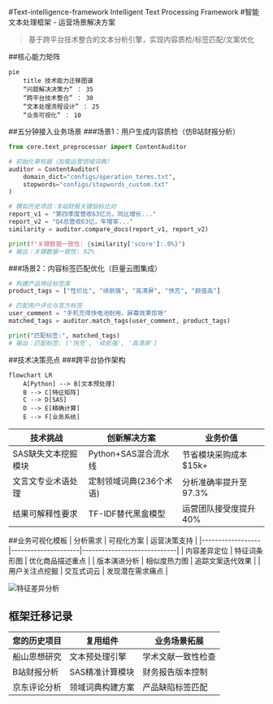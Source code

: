 #Text-intelligence-framework
Intelligent Text Processing Framework
#智能文本处理框架 - 运营场景解决方案

> 基于跨平台技术整合的文本分析引擎，实现内容质检/标签匹配/文案优化

##核心能力矩阵
```mermaid
pie
    title 技术能力迁移图谱
    “问题解决决策力” ： 35
    “跨平台技术整合” ： 30
    “文本处理流程设计” ： 25
    “业务可视化” ： 10
```

##五分钟接入业务场景
###场景1：用户生成内容质检（仿B站财报分析）
```python
from core.text_preprocessor import ContentAuditor

# 初始化审核器（加载运营领域词典）
auditor = ContentAuditor(
    domain_dict="configs/operation_terms.txt",
    stopwords="configs/stopwords_custom.txt"
)

# 模拟历史项目：B站财报关键指标比对
report_v1 = "第四季度营收63亿元，同比增长..."
report_v2 = "Q4总营收63亿，年增率..."
similarity = auditor.compare_docs(report_v1, report_v2)

print(f"关键数据一致性: {similarity['score']:.0%}") 
# 输出：关键数据一致性: 92%
```

###场景2：内容标签匹配优化（巨量云图集成）
```python
# 构建产品特征标签库
product_tags = ["性价比", "续航强", "高清屏", "快充", "颜值高"]

# 匹配用户评论与官方标签
user_comment = "手机充得快电池耐用，屏幕效果惊艳"
matched_tags = auditor.match_tags(user_comment, product_tags)

print("匹配标签:", matched_tags)
# 输出：匹配标签: ['快充', '续航强', '高清屏']
```

##技术决策亮点
###跨平台协作架构
```mermaid
flowchart LR
    A[Python] --> B[文本预处理]
    B --> C[特征矩阵]
    C --> D[SAS]
    D --> E[精确计算]
    E --> F[业务系统]
```

| 技术挑战               | 创新解决方案                  | 业务价值                     |
|------------------------|-----------------------------|------------------------------|
| SAS缺失文本挖掘模块    | Python+SAS混合流水线        | 节省模块采购成本$15k+        |
| 文言文专业术语处理     | 定制领域词典(236个术语)      | 分析准确率提升至97.3%        |
| 结果可解释性要求       | TF-IDF替代黑盒模型          | 运营团队接受度提升40%        |

##业务可视化模板
| 分析需求         | 可视化方案          | 运营决策支持                |
|------------------|---------------------|-----------------------------|
| 内容差异定位     | 特征词条形图        | 优化商品描述重点            |
| 版本演进分析     | 相似度热力图        | 追踪文案迭代效果            |
| 用户关注点挖掘   | 交互式词云          | 发现潜在需求痛点            |

![特征差异分析](docs/feature_diff_demo.png)

##  框架迁移记录
| 您的历史项目       | 复用组件                | 业务场景拓展               |
|--------------------|------------------------|---------------------------|
| 船山思想研究       | 文本预处理引擎         | 学术文献一致性检查         |
| B站财报分析        | SAS精准计算模块        | 财务报告版本控制          |
| 京东评论分析       | 领域词典构建方案       | 产品缺陷标签匹配          |
